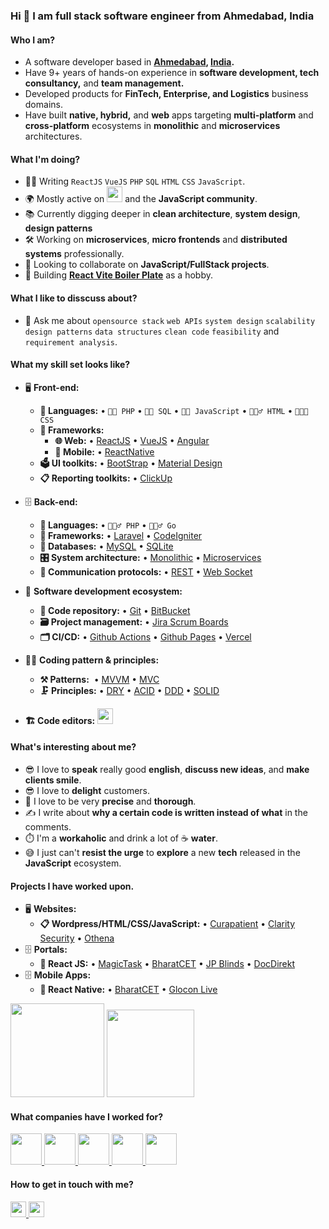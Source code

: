 ### Hi 👋 I am full stack software engineer from Ahmedabad, India

<!--
**bhavikg-dev/bhavikg-dev** is a ✨ _special_ ✨ repository because its `README.md` (this file) appears on your GitHub profile.

Here are some ideas to get you started:
-->
#### Who I am?
- A software developer based in **[Ahmedabad](https://en.wikipedia.org/wiki/Ahmedabad), [India](https://en.wikipedia.org/wiki/India).** 
- Have 9+ years of hands-on experience in **software development, tech consultancy,** and **team management.** 
- Developed products for **FinTech, Enterprise, and Logistics** business domains.
- Have built **native, hybrid,** and **web** apps targeting **multi-platform** and **cross-platform** ecosystems in **monolithic** and **microservices** architectures.

#### What I'm doing?
- 👨‍💻 Writing `ReactJS` `VueJS` `PHP` `SQL` `HTML` `CSS` `JavaScript`.
- 🌍 Mostly active on <a href="https://www.linkedin.com/in/bhavik-gajera/"><img src="https://cdn-icons-png.flaticon.com/512/174/174857.png" height=25></a> <!--[LinkedIn](https://www.linkedin.com/in/bhavik-gajera/)--> and the **JavaScript community**.
- 📚 Currently digging deeper in **clean architecture**, **system design**, **design patterns**
- 🛠️ Working on **microservices**, **micro frontends** and **distributed systems** professionally.
- 👯 Looking to collaborate on **JavaScript/FullStack projects**.
- 🥰 Building **[React Vite Boiler Plate](https://github.com/bhavikg-dev/react-tsx-vite-arch)** as a hobby.

#### What I like to disscuss about? 
- 💬 Ask me about `opensource stack` `web APIs` `system design` `scalability` `design patterns` `data structures` `clean code` `feasibility` and `requirement analysis`.

#### What my skill set looks like?
- 🖥 **Front-end:** 
  - **📜 Languages:** • `🧙🏻 PHP` • `👨‍🏭 SQL` • `👨‍🔧 JavaScript` • `🧚🏻‍♂️ HTML` • `👨🏻‍🎨 CSS`
  - **🔬 Frameworks:**  
    - **🌐 Web:** • [ReactJS](https://reactjs.org/) • [VueJS](https://vuejs.org/)  • [Angular](https://angular.io/) 
    - **📱 Mobile:** • [ReactNative](https://reactnative.dev/)
  - **🗳 UI toolkits:** • [BootStrap](https://getbootstrap.com/) • [Material Design](https://material.io/)
  - **📋 Reporting toolkits:** • [ClickUp](https://clickup.com/)
- 🗄️ **Back-end:**
  - **📜 Languages:** • `🧙🏻‍♂️ PHP` • `🧙🏻‍♂️ Go`
  - **🔭 Frameworks:** • [Laravel](https://laravel.com/) • [CodeIgniter](https://codeigniter.com/)
  - **💾 Databases:** • [MySQL](https://www.mysql.com/) • [SQLite](https://www.sqlite.org/index.html)
  - **🎛 System architecture:** • [Monolithic](https://microservices.io/patterns/monolithic.html) • [Microservices](https://microservices.io/patterns/microservices.html)
  - **🔌 Communication protocols:** • [REST](https://docs.microsoft.com/en-us/azure/architecture/best-practices/api-design) • [Web Socket](https://developer.mozilla.org/en-US/docs/Web/API/WebSockets_API)
- 🎡 **Software development ecosystem:**
  - **📁 Code repository:** • [Git](https://git-scm.com/) • [BitBucket](https://bitbucket.org/product)
  - **🗃 Project management:** • [Jira Scrum Boards](https://www.atlassian.com/software/jira/features/scrum-boards)
  - **🗂 CI/CD:** • [Github Actions](https://github.com/features/actions) • [Github Pages](https://pages.github.com/) • [Vercel](https://vercel.com/)
- 🧙‍♂️ **Coding pattern & principles:**
  - **⚒ Patterns:**  • [MVVM](https://en.wikipedia.org/wiki/Model%E2%80%93view%E2%80%93viewmodel) • [MVC](https://en.wikipedia.org/wiki/Model%E2%80%93view%E2%80%93controller)
  - **🗜 Principles:** • [DRY](https://en.wikipedia.org/wiki/Don%27t_repeat_yourself#:~:text=%22Don%27t%20repeat%20yourself%22,data%20normalization%20to%20avoid%20redundancy.) • [ACID](https://en.wikipedia.org/wiki/ACID) • [DDD](https://en.wikipedia.org/wiki/Domain-driven_design) • [SOLID](https://www.digitalocean.com/community/conceptual_articles/s-o-l-i-d-the-first-five-principles-of-object-oriented-design)
  
- **🏗️ Code editors:**
<a href="https://code.visualstudio.com/"><img src="https://seeklogo.com/images/V/visual-studio-code-logo-449D71944F-seeklogo.com.png" height=25 /></a>
  
#### What's interesting about me?  
  - 😎 I love to **speak** really good **english**, **discuss new ideas**, and **make clients smile**.
  - 😎 I love to **delight** customers.
  - 🧐 I love to be very **precise** and **thorough**.
  - ✍️ I write about **why a certain code is written instead of what** in the comments.
  - ⏱️ I'm a **workaholic** and drink a lot of ☕ **water**.
  - 😅 I just can't **resist the urge** to **explore** a new **tech** released in the **JavaScript** ecosystem.

#### Projects I have worked upon.
- 🖥 **Websites:** 
   - **📋 Wordpress/HTML/CSS/JavaScript:** • [Curapatient](https://curapatient.com/) • [Clarity Security](https://claritysecurity.io/) • [Othena](https://othena.com/)
- 🗄️ **Portals:**
  - **💾 React JS:** • [MagicTask](https://magictask.io/) • [BharatCET](https://portal.bharatcet.com/) • [JP Blinds](https://portal.jpblinds.com.au/) • [DocDirekt](https://start.docdirekt.de/login)
- 🗄️ **Mobile Apps:**
  - **💾 React Native:** • [BharatCET](https://play.google.com/store/apps/details?id=com.bharatcet) • [Glocon Live](https://play.google.com/store/apps/details?id=com.gloconlive)


<!--Github Stats-->
<p float="left">
<img height="150em" src="https://github-readme-stats.vercel.app/api?username=bhavikg-dev&show_icons=true&hide_border=true&&count_private=true&include_all_commits=true" /> 
<img height="140em" src="https://github-readme-stats.vercel.app/api/top-langs/?username=bhavikg-dev&show_icons=true&hide_border=true&layout=compact&langs_count=10"/>
</p>


#### What companies have I worked for?
<p left="center">
  <a href="https://www.elegantthemes.com/">
    <img src="https://www.elegantthemes.com/images/logo-light.svg" height=50 />
  </a>
  <a href="https://elamant.com/">
    <img src="https://elamant.com/wp-content/uploads/2022/03/E-logo_96x96.png" height=50 />
  </a>
  <a href="https://imaginovation.net/">
    <img src="https://imaginovation.net/img/Imaginovation-Logo.svg" height=50 />
  </a>
  <a href="https://www.iima.ac.in/">
    <img src="https://www.iima.ac.in/themes/iima/images/logo.svg" height=50 />
  </a>
  <a href="https://www.onexpand.co.uk/">
    <img src="https://www.onexpand.co.uk/wp-content/uploads/2022/08/Screen-Shot-2018-01-05-at-16.09.42-1.png" height=50 />
  </a>
</p>


#### How to get in touch with me?
<p left="center">
<a href="https://www.linkedin.com/in/bhavik-gajera/">
  <img src="https://img.shields.io/badge/linkedin-%230077B5.svg?&style=for-the-badge&logo=linkedin&logoColor=white" height=25>
</a> 
<a href="mailto:bhavikg.dev@gmail.com">
  <img src="https://img.shields.io/badge/Gmail-D14836?style=for-the-badge&logo=gmail&logoColor=white" height=25>
</a>
</p>

<!--
**bhavikg-dev/bhavikg-dev** is a ✨ _special_ ✨ repository because its `README.md` (this file) appears on your GitHub profile.

Here are some ideas to get you started:

- 🔭 I’m currently working on ...
- 🌱 I’m currently learning ...
- 👯 I’m looking to collaborate on ...
- 🤔 I’m looking for help with ...
- 💬 Ask me about ...
- 📫 How to reach me: ...
- 😄 Pronouns: ...
- ⚡ Fun fact: ...
-->
